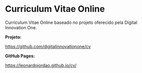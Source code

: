 # Curriculum Vitae Online

Curriculum Vitae Online baseado no projeto oferecido pela Digital Innovation One.

**Projeto:**

https://github.com/digitalinnovationone/cv

**GitHub Pages:**

https://leonardojordao.github.io/cv/
